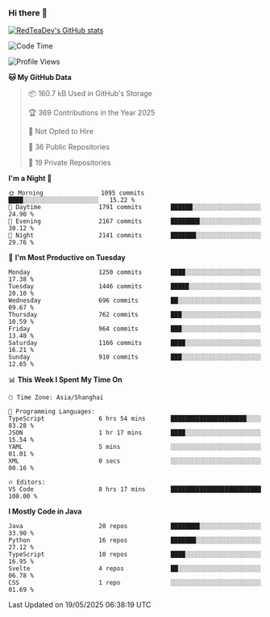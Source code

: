 ### Hi there 👋

<!--
**RedTeaDev/RedTeaDev** is a ✨ _special_ ✨ repository because its `README.md` (this file) appears on your GitHub profile.

Here are some ideas to get you started:

- 🔭 I’m currently working on ...
- 🌱 I’m currently learning ...
- 👯 I’m looking to collaborate on ...
- 🤔 I’m looking for help with ...
- 💬 Ask me about ...
- 📫 How to reach me: ...
- 😄 Pronouns: ...
- ⚡ Fun fact: ...
-->

<!--
[![wakatime](https://wakatime.com/badge/user/6b101ed0-04c0-4490-9283-eb61f2efff96.svg)](https://wakatime.com/@6b101ed0-04c0-4490-9283-eb61f2efff96)
!-->

[![RedTeaDev's GitHub stats](https://github-readme-stats.vercel.app/api?username=RedTeaDev\&include_all_commits=true)](https://github.com/anuraghazra/github-readme-stats)
<!--
[![willianrod's wakatime stats](https://github-readme-stats.vercel.app/api/wakatime?username=RedTeaDev)](https://github.com/anuraghazra/github-readme-stats)
!-->
<!--START_SECTION:waka-->
![Code Time](http://img.shields.io/badge/Code%20Time-3%2C235%20hrs%2014%20mins-blue)

![Profile Views](http://img.shields.io/badge/Profile%20Views-0-blue)

**🐱 My GitHub Data** 

> 📦 160.7 kB Used in GitHub's Storage 
 > 
> 🏆 369 Contributions in the Year 2025
 > 
> 🚫 Not Opted to Hire
 > 
> 📜 36 Public Repositories 
 > 
> 🔑 19 Private Repositories 
 > 
**I'm a Night 🦉** 

```text
🌞 Morning                1095 commits        ████░░░░░░░░░░░░░░░░░░░░░   15.22 % 
🌆 Daytime                1791 commits        ██████░░░░░░░░░░░░░░░░░░░   24.90 % 
🌃 Evening                2167 commits        ████████░░░░░░░░░░░░░░░░░   30.12 % 
🌙 Night                  2141 commits        ███████░░░░░░░░░░░░░░░░░░   29.76 % 
```
📅 **I'm Most Productive on Tuesday** 

```text
Monday                   1250 commits        ████░░░░░░░░░░░░░░░░░░░░░   17.38 % 
Tuesday                  1446 commits        █████░░░░░░░░░░░░░░░░░░░░   20.10 % 
Wednesday                696 commits         ██░░░░░░░░░░░░░░░░░░░░░░░   09.67 % 
Thursday                 762 commits         ███░░░░░░░░░░░░░░░░░░░░░░   10.59 % 
Friday                   964 commits         ███░░░░░░░░░░░░░░░░░░░░░░   13.40 % 
Saturday                 1166 commits        ████░░░░░░░░░░░░░░░░░░░░░   16.21 % 
Sunday                   910 commits         ███░░░░░░░░░░░░░░░░░░░░░░   12.65 % 
```


📊 **This Week I Spent My Time On** 

```text
🕑︎ Time Zone: Asia/Shanghai

💬 Programming Languages: 
TypeScript               6 hrs 54 mins       █████████████████████░░░░   83.28 % 
JSON                     1 hr 17 mins        ████░░░░░░░░░░░░░░░░░░░░░   15.54 % 
YAML                     5 mins              ░░░░░░░░░░░░░░░░░░░░░░░░░   01.01 % 
XML                      0 secs              ░░░░░░░░░░░░░░░░░░░░░░░░░   00.16 % 

🔥 Editors: 
VS Code                  8 hrs 17 mins       █████████████████████████   100.00 % 
```

**I Mostly Code in Java** 

```text
Java                     20 repos            ████████░░░░░░░░░░░░░░░░░   33.90 % 
Python                   16 repos            ███████░░░░░░░░░░░░░░░░░░   27.12 % 
TypeScript               10 repos            ████░░░░░░░░░░░░░░░░░░░░░   16.95 % 
Svelte                   4 repos             ██░░░░░░░░░░░░░░░░░░░░░░░   06.78 % 
CSS                      1 repo              ░░░░░░░░░░░░░░░░░░░░░░░░░   01.69 % 
```




 Last Updated on 19/05/2025 06:38:19 UTC
<!--END_SECTION:waka-->



